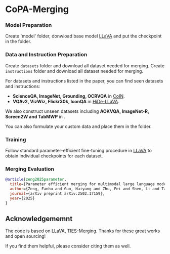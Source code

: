 # CoPA-Merging


### Model Preparation

Create 'model' folder, donwload base model [LLaVA](https://github.com/haotian-liu/LLaVA) and put the checkpoint in the folder.

### Data and Instruction Preparation

Create `datasets` folder and download all dataset needed for merging.
Create `instructions` folder and download all dataset needed for merging.


For datasets and instructions listed in the paper, you can find seen datasets and instructions:
- **ScienceQA, ImageNet, Grounding, OCRVQA** in [CoIN](https://huggingface.co/datasets/Zacks-Chen/CoIN).
- **VQAv2, VizWiz, Flickr30k, IconQA** in [HiDe-LLaVA](github).

We also construct unseen datasets including **AOKVQA, ImageNet-R, Screen2W and TabMWP** in .

You can also formulate your custom data and place them in the folder.





### Training
Follow standard parameter-efficient fine-tuning procedure in [LLaVA](https://github.com/haotian-liu/LLaVA) to obtain individual checkpoints for each dataset.

### Merging Evaluation



```bibtex
@article{zeng2025parameter,
  title={Parameter efficient merging for multimodal large language models with complementary parameter adaptation},
  author={Zeng, Fanhu and Guo, Haiyang and Zhu, Fei and Shen, Li and Tang, Hao},
  journal={arXiv preprint arXiv:2502.17159},
  year={2025}
}
```



## Acknowledgememnt

The code is based on  [LLaVA](https://github.com/haotian-liu/LLaVA), [TIES-Merging](https://github.com/prateeky2806/ties-merging). Thanks for these great works and open sourcing! 

If you find them helpful, please consider citing them as well. 
